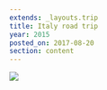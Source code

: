 ```yaml
---
extends: _layouts.trip
title: Italy road trip
year: 2015
posted_on: 2017-08-20
section: content
---
```


![](/media/trips/2015-italy/IMG_4180.jpg)
